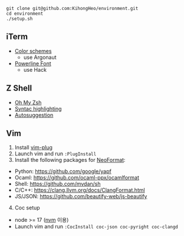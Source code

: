 ```
git clone git@github.com:KihongHeo/environment.git
cd environment
./setup.sh
```
## iTerm
- [Color schemes](https://github.com/mbadolato/iTerm2-Color-Schemes)
  * use Argonaut 
- [Powerline Font](https://github.com/powerline/fonts/)
  * use Hack

## Z Shell
- [Oh My Zsh](https://ohmyz.sh)
- [Syntac highlighting](https://github.com/zsh-users/zsh-syntax-highlighting)
- [Autosuggestion](https://github.com/zsh-users/zsh-autosuggestions)

## Vim
1. Install [vim-plug](https://github.com/junegunn/vim-plug)
2. Launch vim and run `:PlugInstall`
3. Install the following packages for [NeoFormat](https://github.com/sbdchd/neoformat):
- Python: https://github.com/google/yapf
- Ocaml: https://github.com/ocaml-ppx/ocamlformat
- Shell: https://github.com/mvdan/sh
- C/C++: https://clang.llvm.org/docs/ClangFormat.html
- JS/JSON: https://github.com/beautify-web/js-beautify
4. Coc setup
- node >= 17 ([nvm](https://github.com/nvm-sh/nvm) 이용)
- Launch vim and run `:CocInstall coc-json coc-pyright coc-clangd`
